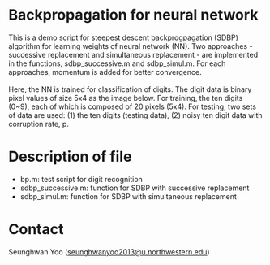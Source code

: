 # Backpropagation for neural network
This is a demo script for steepest descent backprogpagation (SDBP) algorithm for learning weights of neural network (NN). Two approaches - successive replacement and simultaneous replacement - are implemented in the functions, sdbp_successive.m and sdbp_simul.m. For each approaches, momentum is added for better convergence. </br></br>
Here, the NN is trained for classification of digits. The digit data is binary pixel values of size 5x4 as the image below. For training, the ten digits (0~9), each of which is composed of 20 pixels (5x4). For testing, two sets of data are used: (1) the ten digits (testing data), (2) noisy ten digit data with corruption rate, p.


# Description of file
- bp.m: test script for digit recognition
- sdbp_successive.m: function for SDBP with successive replacement
- sdbp_simul.m: function for SDBP with simultaneous replacement

# Contact 
Seunghwan Yoo (seunghwanyoo2013@u.northwestern.edu)
